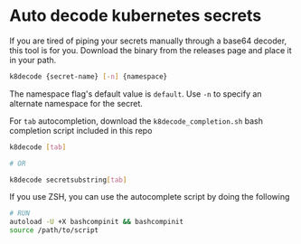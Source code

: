 # Auto decode kubernetes secrets 

If you are tired of piping your secrets manually through a base64 decoder, this tool is for you.
Download the binary from the releases page and place it in your path.

```bash
k8decode {secret-name} [-n] {namespace}
```
The namespace flag's default value is `default`. Use `-n` to specify an alternate namespace for the secret. 

For `tab` autocompletion, download the `k8decode_completion.sh` bash completion script included in this repo

```bash
k8decode [tab]

# OR

k8decode secretsubstring[tab]
```

If you use ZSH, you can use the autocomplete script by doing the following

```bash
# RUN
autoload -U +X bashcompinit && bashcompinit
source /path/to/script
```
